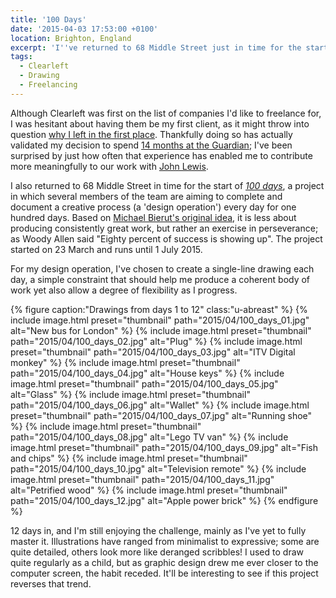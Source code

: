 ```yaml
---
title: '100 Days'
date: '2015-04-03 17:53:00 +0100'
location: Brighton, England
excerpt: 'I''ve returned to 68 Middle Street just in time for the start of *100 days*, a collaborative project where the aim is to complete a creative process every day for one hundred days.'
tags:
  - Clearleft
  - Drawing
  - Freelancing
---
```

Although Clearleft was first on the list of companies I'd like to freelance for, I was hesitant about having them be my first client, as it might throw into question [why I left in the first place][1]. Thankfully doing so has actually validated my decision to spend [14 months at the Guardian][2]; I've been surprised by just how often that experience has enabled me to contribute more meaningfully to our work with [John Lewis][3].

I also returned to 68 Middle Street in time for the start of *[100 days][4]*, a project in which several members of the team are aiming to complete and document a creative process (a 'design operation') every day for one hundred days. Based on [Michael Bierut's original idea][5], it is less about producing consistently great work, but rather an exercise in perseverance; as Woody Allen said "Eighty percent of success is showing up". The project started on 23 March and runs until 1 July 2015.

For my design operation, I've chosen to create a single-line drawing each day, a simple constraint that should help me produce a coherent body of work yet also allow a degree of flexibility as I progress.

{% figure caption:"Drawings from days 1 to 12" class:"u-abreast" %}
{% include image.html preset="thumbnail" path="2015/04/100_days_01.jpg" alt="New bus for London" %}
{% include image.html preset="thumbnail" path="2015/04/100_days_02.jpg" alt="Plug" %}
{% include image.html preset="thumbnail" path="2015/04/100_days_03.jpg" alt="ITV Digital monkey" %}
{% include image.html preset="thumbnail" path="2015/04/100_days_04.jpg" alt="House keys" %}
{% include image.html preset="thumbnail" path="2015/04/100_days_05.jpg" alt="Glass" %}
{% include image.html preset="thumbnail" path="2015/04/100_days_06.jpg" alt="Wallet" %}
{% include image.html preset="thumbnail" path="2015/04/100_days_07.jpg" alt="Running shoe" %}
{% include image.html preset="thumbnail" path="2015/04/100_days_08.jpg" alt="Lego TV van" %}
{% include image.html preset="thumbnail" path="2015/04/100_days_09.jpg" alt="Fish and chips" %}
{% include image.html preset="thumbnail" path="2015/04/100_days_10.jpg" alt="Television remote" %}
{% include image.html preset="thumbnail" path="2015/04/100_days_11.jpg" alt="Petrified wood" %}
{% include image.html preset="thumbnail" path="2015/04/100_days_12.jpg" alt="Apple power brick" %}
{% endfigure %}

12 days in, and I'm still enjoying the challenge, mainly as I've yet to fully master it. Illustrations have ranged from minimalist to expressive; some are quite detailed, others look more like deranged scribbles! I used to draw quite regularly as a child, but as graphic design drew me ever closer to the computer screen, the habit receded. It'll be interesting to see if this project reverses that trend.

[1]: /2013/10/moving_in_moving_on
[2]: /2015/01/changing_gears
[3]: http://johnlewis.com
[4]: http://clearleft100days.tumblr.com
[5]: http://designobserver.com/feature/five-years-of-100-days/24678

